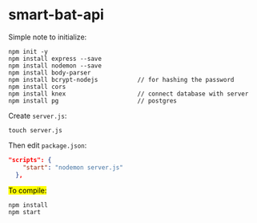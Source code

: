 # smart-bat-api

Simple note to initialize:

```
npm init -y
npm install express --save
npm install nodemon --save
npm install body-parser
npm install bcrypt-nodejs           // for hashing the password
npm install cors
npm install knex                    // connect database with server
npm install pg                      // postgres
```

Create `server.js`:

```
touch server.js
```

Then edit `package.json`:

```json
"scripts": {
    "start": "nodemon server.js"
  },
```

<mark> To compile:</mark>

```
npm install
npm start
```